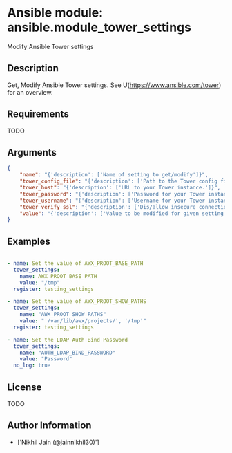 # Ansible module: ansible.module_tower_settings


Modify Ansible Tower settings

## Description

Get, Modify Ansible Tower settings. See U(https://www.ansible.com/tower) for an overview.

## Requirements

TODO

## Arguments

``` json
{
    "name": "{'description': ['Name of setting to get/modify']}",
    "tower_config_file": "{'description': ['Path to the Tower config file. See notes.']}",
    "tower_host": "{'description': ['URL to your Tower instance.']}",
    "tower_password": "{'description': ['Password for your Tower instance.']}",
    "tower_username": "{'description': ['Username for your Tower instance.']}",
    "tower_verify_ssl": "{'description': ['Dis/allow insecure connections to Tower. If C(no), SSL certificates will not be validated. This should only be used on personally controlled sites using self-signed certificates.'], 'type': 'bool', 'default': True}",
    "value": "{'description': ['Value to be modified for given setting.']}",
}
```

## Examples


``` yaml

- name: Set the value of AWX_PROOT_BASE_PATH
  tower_settings:
    name: AWX_PROOT_BASE_PATH
    value: "/tmp"
  register: testing_settings

- name: Set the value of AWX_PROOT_SHOW_PATHS
  tower_settings:
    name: "AWX_PROOT_SHOW_PATHS"
    value: "'/var/lib/awx/projects/', '/tmp'"
  register: testing_settings

- name: Set the LDAP Auth Bind Password
  tower_settings:
    name: "AUTH_LDAP_BIND_PASSWORD"
    value: "Password"
  no_log: true

```

## License

TODO

## Author Information
  - ['Nikhil Jain (@jainnikhil30)']
